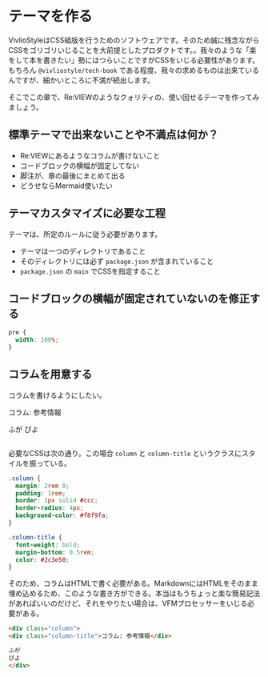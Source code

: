 # テーマを作る

VivlioStyleはCSS組版を行うためのソフトウェアです。そのため誠に残念ながらCSSをゴリゴリいじることを大前提としたプロダクトです。。我々のような「楽をして本を書きたい」勢にはつらいことですがCSSをいじる必要性があります。もちろん `@vivliostyle/tech-book` である程度、我々の求めるものは出来ているんですが、細かいところに不満が続出します。

そこでこの章で、Re:VIEWのようなクォリティの、使い回せるテーマを作ってみましょう。

<!--
なお、読者のみなさんは、別にこの章を読まなくても `viviostyle-base-tech-book` テーマを導入するだけで大丈夫です。

でも、筆者も無限にこのテーマをメンテナンスできるとは限らないため、可能であれば、テーマの開発にご協力願えればと思います。
-->

## 標準テーマで出来ないことや不満点は何か？

* Re:VIEWにあるようなコラムが書けないこと
* コードブロックの横幅が固定してない
* 脚注が、章の最後にまとめて出る
* どうせならMermaid使いたい

## テーマカスタマイズに必要な工程

テーマは、所定のルールに従う必要があります。

* テーマは一つのディレクトリであること
* そのディレクトリには必ず `package.json` が含まれていること
* `package.json` の `main` でCSSを指定すること

## コードブロックの横幅が固定されていないのを修正する

```css
pre {
  width: 100%;
}
```

## コラムを用意する

コラムを書けるようにしたい。

<div class="column">
<div class="column-title">コラム: 参考情報</div>

ふが
ぴよ
</div>

必要なCSSは次の通り。この場合 `column` と `column-title` というクラスにスタイルを振っている。

```css
.column {
  margin: 2rem 0;
  padding: 1rem;
  border: 1px solid #ccc;
  border-radius: 4px;
  background-color: #f8f9fa;
}

.column-title {
  font-weight: bold;
  margin-bottom: 0.5rem;
  color: #2c3e50;
}
```

そのため、コラムはHTMLで書く必要がある。MarkdownにはHTMLをそのまま埋め込めるため、このような書き方ができる。本当はもうちょっと楽な簡易記法があればいいのだけど、それをやりたい場合は、VFMプロセッサーをいじる必要がある。

```md
<div class="column">
<div class="column-title">コラム: 参考情報</div>

ふが
ぴよ
</div>
```


